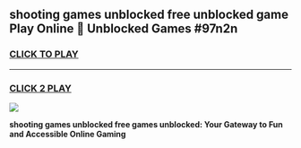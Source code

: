 
## shooting games unblocked free unblocked game Play Online 👋 Unblocked Games #97n2n
<h3>
<a href="https://premium.freeplayer.one?title=shooting_games_unblocked_free&ref=21F">CLICK TO PLAY</a></h3>
<hr>

<h3>
<a href="https://premium.freeplayer.one?title=shooting_games_unblocked_free&ref=21F">CLICK 2 PLAY</a>
  
</h3>

<a href="https://premium.freeplayer.one?title=shooting_games_unblocked_free&ref=21F/"><img src="https://clearcache.store/games.png"></a>


**shooting games unblocked free games unblocked: Your Gateway to Fun and Accessible Online Gaming**
